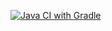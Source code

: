 [![Java CI with Gradle](https://github.com/KAKOC92/PostManEchoHW/actions/workflows/gradle.yml/badge.svg)](https://github.com/KAKOC92/PostManEchoHW/actions/workflows/gradle.yml)
